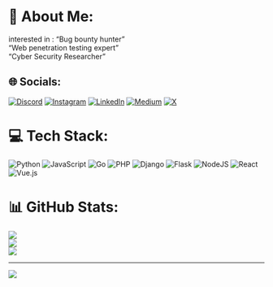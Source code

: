 # 💫 About Me:
interested in :
“Bug bounty hunter”<br>“Web penetration testing expert”<br>“Cyber ​​Security Researcher”


## 🌐 Socials:
[![Discord](https://img.shields.io/badge/Discord-%237289DA.svg?logo=discord&logoColor=white)](https://discord.gg/https://discord.gg/C9EvGuz5) [![Instagram](https://img.shields.io/badge/Instagram-%23E4405F.svg?logo=Instagram&logoColor=white)](https://instagram.com/ahmad.aiv01) [![LinkedIn](https://img.shields.io/badge/LinkedIn-%230077B5.svg?logo=linkedin&logoColor=white)](https://linkedin.com/in/ahmad-reza-aivazi) [![Medium](https://img.shields.io/badge/Medium-12100E?logo=medium&logoColor=white)](https://medium.com/@ahmad.aiv01) [![X](https://img.shields.io/badge/X-black.svg?logo=X&logoColor=white)](https://x.com/ahmad_aiv_01) 

# 💻 Tech Stack:
![Python](https://img.shields.io/badge/python-3670A0?style=for-the-badge&logo=python&logoColor=ffdd54) ![JavaScript](https://img.shields.io/badge/javascript-%23323330.svg?style=for-the-badge&logo=javascript&logoColor=%23F7DF1E) ![Go](https://img.shields.io/badge/go-%2300ADD8.svg?style=for-the-badge&logo=go&logoColor=white) ![PHP](https://img.shields.io/badge/php-%23777BB4.svg?style=for-the-badge&logo=php&logoColor=white) ![Django](https://img.shields.io/badge/django-%23092E20.svg?style=for-the-badge&logo=django&logoColor=white) ![Flask](https://img.shields.io/badge/flask-%23000.svg?style=for-the-badge&logo=flask&logoColor=white) ![NodeJS](https://img.shields.io/badge/node.js-6DA55F?style=for-the-badge&logo=node.js&logoColor=white) ![React](https://img.shields.io/badge/react-%2320232a.svg?style=for-the-badge&logo=react&logoColor=%2361DAFB) ![Vue.js](https://img.shields.io/badge/vue.js-%2335495e.svg?style=for-the-badge&logo=vuedotjs&logoColor=%234FC08D) 
# 📊 GitHub Stats:
![](https://github-readme-stats.vercel.app/api?username=Dissentix&theme=dark&hide_border=false&include_all_commits=false&count_private=false)<br/>
![](https://github-readme-streak-stats.herokuapp.com/?user=Dissentix&theme=dark&hide_border=false)<br/>
![](https://github-readme-stats.vercel.app/api/top-langs/?username=Dissentix&theme=dark&hide_border=false&include_all_commits=false&count_private=false&layout=compact)

---
[![](https://visitcount.itsvg.in/api?id=Dissentix&icon=0&color=0)](https://visitcount.itsvg.in)
